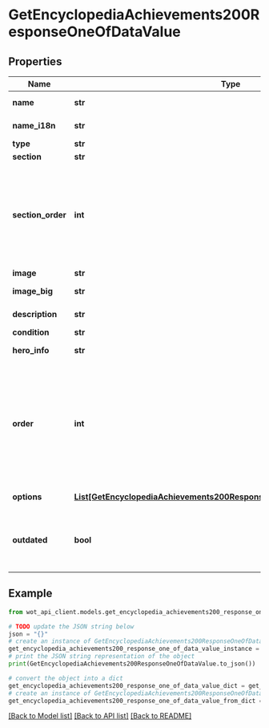 # GetEncyclopediaAchievements200ResponseOneOfDataValue


## Properties

Name | Type | Description | Notes
------------ | ------------- | ------------- | -------------
**name** | **str** | Achievement name | 
**name_i18n** | **str** | Localized **name** field | 
**type** | **str** | Type | 
**section** | **str** | Section | 
**section_order** | **int** | Section order. Sections with a lesser value of the Section order field are displayed above sections with a greater value. | 
**image** | **str** | URL to image | 
**image_big** | **str** | 180x180px image | 
**description** | **str** | Achievement description | 
**condition** | **str** | Condition | 
**hero_info** | **str** | Historical reference | 
**order** | **int** | Achievement order in this section. Achievements with a lesser value of the Order field are displayed above achievements with a greater value. | 
**options** | [**List[GetEncyclopediaAchievements200ResponseOneOfDataValueOptionsInner]**](GetEncyclopediaAchievements200ResponseOneOfDataValueOptionsInner.md) | Service Record | 
**outdated** | **bool** | Indicates, if achievement is outdated and cannot be received anymore | 

## Example

```python
from wot_api_client.models.get_encyclopedia_achievements200_response_one_of_data_value import GetEncyclopediaAchievements200ResponseOneOfDataValue

# TODO update the JSON string below
json = "{}"
# create an instance of GetEncyclopediaAchievements200ResponseOneOfDataValue from a JSON string
get_encyclopedia_achievements200_response_one_of_data_value_instance = GetEncyclopediaAchievements200ResponseOneOfDataValue.from_json(json)
# print the JSON string representation of the object
print(GetEncyclopediaAchievements200ResponseOneOfDataValue.to_json())

# convert the object into a dict
get_encyclopedia_achievements200_response_one_of_data_value_dict = get_encyclopedia_achievements200_response_one_of_data_value_instance.to_dict()
# create an instance of GetEncyclopediaAchievements200ResponseOneOfDataValue from a dict
get_encyclopedia_achievements200_response_one_of_data_value_from_dict = GetEncyclopediaAchievements200ResponseOneOfDataValue.from_dict(get_encyclopedia_achievements200_response_one_of_data_value_dict)
```
[[Back to Model list]](../README.md#documentation-for-models) [[Back to API list]](../README.md#documentation-for-api-endpoints) [[Back to README]](../README.md)



